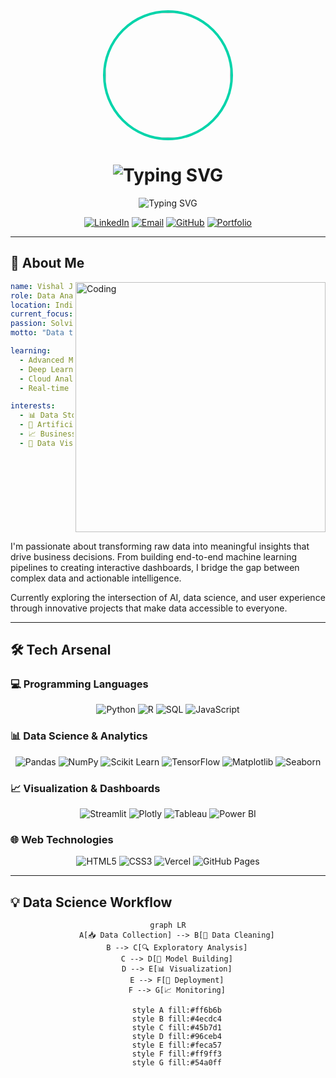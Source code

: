 <div align="center">
  <img src="https://sjc.microlink.io/vYiibYkCEBn53Av2QHYKb0fqjj8a9HGFwTaekun9uLOOKun6ravHRd5ZHfwcIql3Li_eiiDANrK-H06BpOujgw.jpeg" width="200" style="border-radius: 50%; border: 4px solid #00d4aa;" />
</div>

<h1 align="center">
  <img src="https://readme-typing-svg.herokuapp.com?font=Fira+Code&size=35&duration=3000&pause=1000&color=00D4AA&center=true&vCenter=true&width=600&lines=Hey%2C+I'm+Vishal+Jha+%F0%9F%91%8B;Data+Analyst+%7C+ML+Enthusiast;Dashboard+Builder+%F0%9F%93%8A" alt="Typing SVG" />
</h1>

<p align="center">
  <img src="https://readme-typing-svg.herokuapp.com?font=Fira+Code&size=18&duration=4000&pause=1000&color=888888&center=true&vCenter=true&width=800&lines=Crafting+insights+from+data%2C+one+chart+at+a+time+%F0%9F%9A%80;Transforming+complex+data+into+actionable+intelligence;Building+the+future+with+AI+and+Analytics" alt="Typing SVG" />
</p>

<div align="center">
  
[![LinkedIn](https://img.shields.io/badge/LinkedIn-Connect-0077B5?style=for-the-badge&logo=linkedin&logoColor=white&labelColor=0077B5)](https://www.linkedin.com/in/vishaljha1010/)
[![Email](https://img.shields.io/badge/Email-Contact-D14836?style=for-the-badge&logo=gmail&logoColor=white&labelColor=D14836)](mailto:vishaljha055616@gmail.com)
[![GitHub](https://img.shields.io/badge/GitHub-Follow-181717?style=for-the-badge&logo=github&logoColor=white&labelColor=181717)](https://github.com/VishalJha01)
[![Portfolio](https://img.shields.io/badge/Portfolio-Visit-00d4aa?style=for-the-badge&logo=vercel&logoColor=white&labelColor=00d4aa)](#)

</div>

---

## 🎯 About Me

<img align="right" alt="Coding" width="400" src="https://cdn.dribbble.com/users/1162077/screenshots/3848914/programmer.gif">

```yaml
name: Vishal Jha
role: Data Analyst & ML Enthusiast
location: India
current_focus: AI/ML & Data Visualization
passion: Solving real-world problems with data
motto: "Data tells stories, I make them heard"

learning:
  - Advanced Machine Learning
  - Deep Learning
  - Cloud Analytics
  - Real-time Dashboards

interests:
  - 📊 Data Storytelling
  - 🤖 Artificial Intelligence
  - 📈 Business Intelligence
  - 🎨 Data Visualization
```

<br clear="right"/>

I'm passionate about transforming raw data into meaningful insights that drive business decisions. From building end-to-end machine learning pipelines to creating interactive dashboards, I bridge the gap between complex data and actionable intelligence.

Currently exploring the intersection of AI, data science, and user experience through innovative projects that make data accessible to everyone.

---

## 🛠️ Tech Arsenal

### 💻 Programming Languages
<div align="center">

![Python](https://img.shields.io/badge/Python-FFD43B?style=for-the-badge&logo=python&logoColor=blue&labelColor=FFD43B)
![R](https://img.shields.io/badge/R-276DC3?style=for-the-badge&logo=r&logoColor=white&labelColor=276DC3)
![SQL](https://img.shields.io/badge/SQL-336791?style=for-the-badge&logo=postgresql&logoColor=white&labelColor=336791)
![JavaScript](https://img.shields.io/badge/JavaScript-F7DF1E?style=for-the-badge&logo=javascript&logoColor=black&labelColor=F7DF1E)

</div>

### 📊 Data Science & Analytics
<div align="center">

![Pandas](https://img.shields.io/badge/Pandas-150458?style=for-the-badge&logo=pandas&logoColor=white&labelColor=150458)
![NumPy](https://img.shields.io/badge/NumPy-013243?style=for-the-badge&logo=numpy&logoColor=white&labelColor=013243)
![Scikit Learn](https://img.shields.io/badge/Scikit--Learn-F7931E?style=for-the-badge&logo=scikit-learn&logoColor=white&labelColor=F7931E)
![TensorFlow](https://img.shields.io/badge/TensorFlow-FF6F00?style=for-the-badge&logo=tensorflow&logoColor=white&labelColor=FF6F00)
![Matplotlib](https://img.shields.io/badge/Matplotlib-11557C?style=for-the-badge&logo=matplotlib&logoColor=white&labelColor=11557C)
![Seaborn](https://img.shields.io/badge/Seaborn-3776AB?style=for-the-badge&logo=python&logoColor=white&labelColor=3776AB)

</div>

### 📈 Visualization & Dashboards
<div align="center">

![Streamlit](https://img.shields.io/badge/Streamlit-FF4B4B?style=for-the-badge&logo=streamlit&logoColor=white&labelColor=FF4B4B)
![Plotly](https://img.shields.io/badge/Plotly-3F4F75?style=for-the-badge&logo=plotly&logoColor=white&labelColor=3F4F75)
![Tableau](https://img.shields.io/badge/Tableau-E97627?style=for-the-badge&logo=tableau&logoColor=white&labelColor=E97627)
![Power BI](https://img.shields.io/badge/Power_BI-F2C811?style=for-the-badge&logo=powerbi&logoColor=black&labelColor=F2C811)

</div>

### 🌐 Web Technologies
<div align="center">

![HTML5](https://img.shields.io/badge/HTML5-E34F26?style=for-the-badge&logo=html5&logoColor=white&labelColor=E34F26)
![CSS3](https://img.shields.io/badge/CSS3-1572B6?style=for-the-badge&logo=css3&logoColor=white&labelColor=1572B6)
![Vercel](https://img.shields.io/badge/Vercel-000000?style=for-the-badge&logo=vercel&logoColor=white&labelColor=000000)
![GitHub Pages](https://img.shields.io/badge/GitHub_Pages-222222?style=for-the-badge&logo=github&logoColor=white&labelColor=222222)

</div>

---

## 💡 Data Science Workflow

<div align="center">

```mermaid
graph LR
    A[📥 Data Collection] --> B[🧹 Data Cleaning]
    B --> C[🔍 Exploratory Analysis]
    C --> D[🤖 Model Building]
    D --> E[📊 Visualization]
    E --> F[🚀 Deployment]
    F --> G[📈 Monitoring]
    
    style A fill:#ff6b6b
    style B fill:#4ecdc4
    style C fill:#45b7d1
    style D fill:#96ceb4
    style E fill:#feca57
    style F fill:#ff9ff3
    style G fill:#54a0ff
